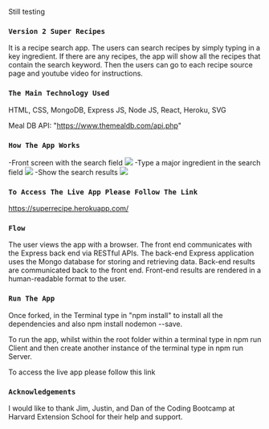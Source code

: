 Still testing

### `Version 2 Super Recipes`

It is a recipe search app. The users can search recipes by simply typing in a key ingredient. If there are any recipes, the app will show all the recipes that contain the search keyword. Then the users can go to each recipe source page and youtube video for instructions.

### `The Main Technology Used`
HTML, CSS, MongoDB, Express JS, Node JS, React, Heroku, SVG

Meal DB API:
"https://www.themealdb.com/api.php"

### `How The App Works`
-Front screen with the search field
<img src="http://peiwren.com/recipe1.jpg">
-Type a major ingredient in the search field
<img src="http://peiwren.com/recipe2.jpg">
-Show the search results
<img src="http://peiwren.com/recipe3.jpg">

### `To Access The Live App Please Follow The Link`
https://superrecipe.herokuapp.com/

### `Flow`
The user views the app with a browser.
The front end communicates with the Express back end via RESTful APIs.
The back-end Express application uses the Mongo database for storing and retrieving data.
Back-end results are communicated back to the front end.
Front-end results are rendered in a human-readable format to the user.

### `Run The App`
Once forked, in the Terminal type in "npm install" to install all the dependencies and also npm install nodemon --save.

To run the app, whilst within the root folder within a terminal type in npm run Client and then create another instance of the terminal type in npm run Server.


To access the live app please follow this link

### `Acknowledgements`
I would like to thank Jim, Justin, and Dan of the Coding Bootcamp at Harvard Extension School for their help and support.

